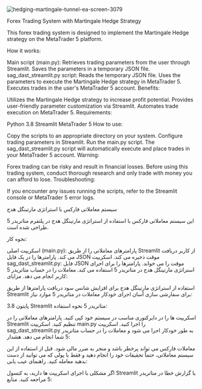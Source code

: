 

![hedging-martingale-tunnel-ea-screen-3079](https://github.com/im-mahdi-74/martingale-hedg-with-python-in-MetaTradr5/assets/88947901/1ab2cfb1-d8e2-4596-9ab1-ce7513123c21)


Forex Trading System with Martingale Hedge Strategy

This forex trading system is designed to implement the Martingale Hedge strategy on the MetaTrader 5 platform.

How it works:

Main script (main.py):
Retrieves trading parameters from the user through Streamlit.
Saves the parameters in a temporary JSON file.
sag_dast_streamlit.py script:
Reads the temporary JSON file.
Uses the parameters to execute the Martingale Hedge strategy in MetaTrader 5.
Executes trades in the user's MetaTrader 5 account.
Benefits:

Utilizes the Martingale Hedge strategy to increase profit potential.
Provides user-friendly parameter customization via Streamlit.
Automates trade execution on MetaTrader 5.
Requirements:

Python 3.8
Streamlit
MetaTrader 5
How to use:

Copy the scripts to an appropriate directory on your system.
Configure trading parameters in Streamlit.
Run the main.py script.
The sag_dast_streamlit.py script will automatically execute and place trades in your MetaTrader 5 account.
Warning:

Forex trading can be risky and result in financial losses.
Before using this trading system,
conduct thorough research and
only trade with money you can afford to lose.
Troubleshooting:

If you encounter any issues running the scripts,
refer to the Streamlit console or MetaTrader 5 error logs.



سیستم معاملاتی فارکس با استراتژی مارتینگل هدج

این سیستم معاملاتی فارکس با استفاده از استراتژی مارتینگل هدج در پلتفرم متاتریدر 5 طراحی شده است.

نحوه کار:

اسکریپت اصلی (main.py):
پارامترهای معاملاتی را از طریق Streamlit از کاربر دریافت می کند.
پارامترها را در یک فایل JSON موقت ذخیره می کند.
اسکریپت sag_dast_streamlit.py:
فایل JSON موقت را می خواند.
پارامترها را برای اجرای استراتژی مارتینگل هدج در متاتریدر 5 استفاده می کند.
معاملات را در حساب متاتریدر 5 کاربر انجام می دهد.
مزایای:

استفاده از استراتژی مارتینگل هدج برای افزایش شانس سود
دریافت پارامترها از طریق Streamlit برای سفارشی سازی آسان
اجرای خودکار معاملات در متاتریدر 5
موارد نیاز:

پایتون 3.8
Streamlit
متاتریدر 5
نحوه استفاده:

اسکریپت ها را در دایرکتوری مناسب در سیستم خود کپی کنید.
پارامترهای معاملاتی را در Streamlit تنظیم کنید.
اسکریپت main.py را اجرا کنید.
اسکریپت sag_dast_streamlit.py به طور خودکار اجرا می شود و معاملات را در حساب متاتریدر 5 شما انجام می دهد.
هشدار:

معاملات فارکس می تواند پرخطر باشد و منجر به ضرر مالی شود.
قبل از استفاده از این سیستم معاملاتی،
حتماً تحقیقات خود را انجام دهید و
فقط با پولی که می توانید از دست بدهید معامله کنید.
راهنمای عیب یابی:

اگر مشکلی با اجرای اسکریپت ها دارید،
به کنسول Streamlit یا گزارش خطا در متاتریدر 5 مراجعه کنید.
منابع:




